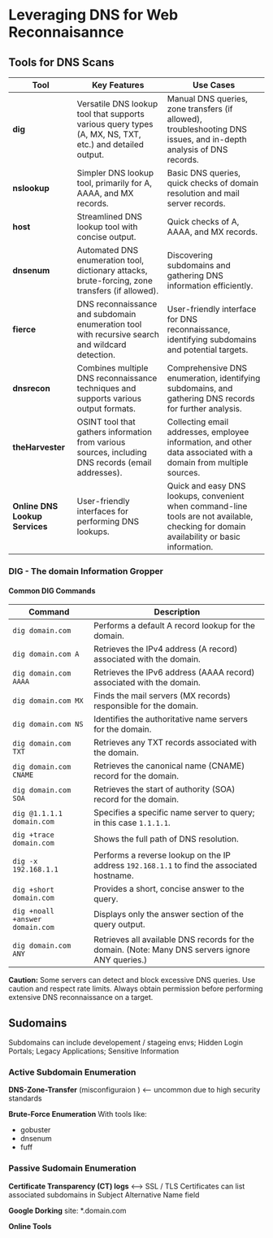 # Leveraging DNS for Web Reconnaisannce

## Tools for DNS Scans
| Tool                      | Key Features                                                                                  | Use Cases                                                                                           |
|---------------------------|-----------------------------------------------------------------------------------------------|-----------------------------------------------------------------------------------------------------|
| **dig**                   | Versatile DNS lookup tool that supports various query types (A, MX, NS, TXT, etc.) and detailed output. | Manual DNS queries, zone transfers (if allowed), troubleshooting DNS issues, and in-depth analysis of DNS records. |
| **nslookup**              | Simpler DNS lookup tool, primarily for A, AAAA, and MX records.                              | Basic DNS queries, quick checks of domain resolution and mail server records.                       |
| **host**                  | Streamlined DNS lookup tool with concise output.                                              | Quick checks of A, AAAA, and MX records.                                                           |
| **dnsenum**               | Automated DNS enumeration tool, dictionary attacks, brute-forcing, zone transfers (if allowed). | Discovering subdomains and gathering DNS information efficiently.                                   |
| **fierce**                | DNS reconnaissance and subdomain enumeration tool with recursive search and wildcard detection. | User-friendly interface for DNS reconnaissance, identifying subdomains and potential targets.       |
| **dnsrecon**              | Combines multiple DNS reconnaissance techniques and supports various output formats.          | Comprehensive DNS enumeration, identifying subdomains, and gathering DNS records for further analysis. |
| **theHarvester**          | OSINT tool that gathers information from various sources, including DNS records (email addresses). | Collecting email addresses, employee information, and other data associated with a domain from multiple sources. |
| **Online DNS Lookup Services** | User-friendly interfaces for performing DNS lookups.                                         | Quick and easy DNS lookups, convenient when command-line tools are not available, checking for domain availability or basic information. |

### DIG - The domain Information Gropper

#### Common DIG Commands

| Command                        | Description                                                                                       |
|--------------------------------|---------------------------------------------------------------------------------------------------|
| `dig domain.com`               | Performs a default A record lookup for the domain.                                               |
| `dig domain.com A`             | Retrieves the IPv4 address (A record) associated with the domain.                                |
| `dig domain.com AAAA`          | Retrieves the IPv6 address (AAAA record) associated with the domain.                             |
| `dig domain.com MX`            | Finds the mail servers (MX records) responsible for the domain.                                  |
| `dig domain.com NS`            | Identifies the authoritative name servers for the domain.                                        |
| `dig domain.com TXT`           | Retrieves any TXT records associated with the domain.                                            |
| `dig domain.com CNAME`         | Retrieves the canonical name (CNAME) record for the domain.                                      |
| `dig domain.com SOA`           | Retrieves the start of authority (SOA) record for the domain.                                    |
| `dig @1.1.1.1 domain.com`      | Specifies a specific name server to query; in this case `1.1.1.1`.                               |
| `dig +trace domain.com`        | Shows the full path of DNS resolution.                                                           |
| `dig -x 192.168.1.1`           | Performs a reverse lookup on the IP address `192.168.1.1` to find the associated hostname.       |
| `dig +short domain.com`        | Provides a short, concise answer to the query.                                                   |
| `dig +noall +answer domain.com`| Displays only the answer section of the query output.                                            |
| `dig domain.com ANY`           | Retrieves all available DNS records for the domain. (Note: Many DNS servers ignore ANY queries.) |

**Caution:** Some servers can detect and block excessive DNS queries. Use caution and respect rate limits. Always obtain permission before performing extensive DNS reconnaissance on a target.


## Sudomains

Subdomains can include developement / stageing envs; Hidden Login Portals; Legacy Applications; Sensitive Information

### Active Subdomain Enumeration

**DNS-Zone-Transfer**   (misconfiguraion ) <-- uncommon due to high security standards

**Brute-Force Enumeration**
With tools like: 
- gobuster 
- dnsenum 
- fuff 

### Passive Sudomain Enumeration

**Certificate Transparency (CT) logs** <--> SSL / TLS Certificates can list associated subdomains in Subject Alternative Name field

**Google Dorking**
site: *.domain.com

**Online Tools**